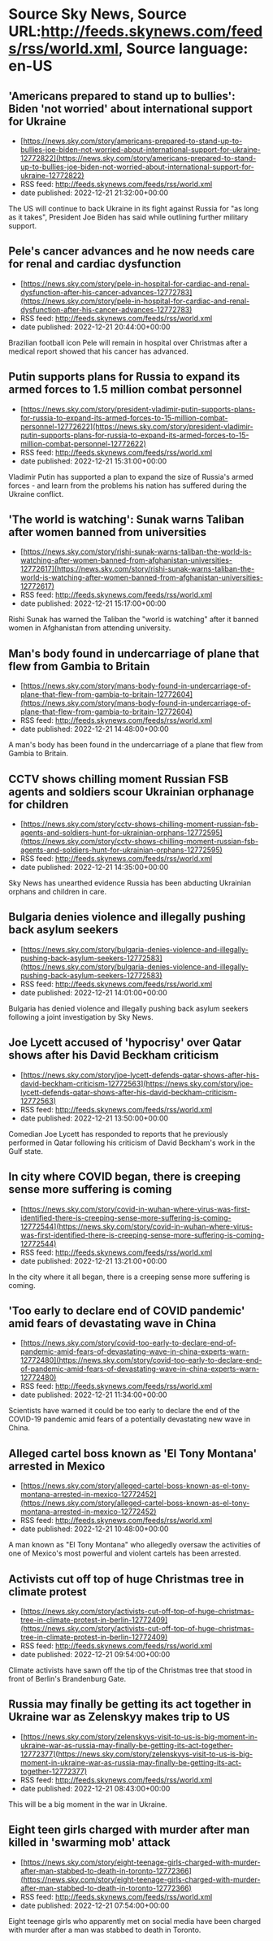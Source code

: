 # Source Sky News, Source URL:http://feeds.skynews.com/feeds/rss/world.xml, Source language: en-US

## 'Americans prepared to stand up to bullies': Biden 'not worried' about international support for Ukraine
 - [https://news.sky.com/story/americans-prepared-to-stand-up-to-bullies-joe-biden-not-worried-about-international-support-for-ukraine-12772822](https://news.sky.com/story/americans-prepared-to-stand-up-to-bullies-joe-biden-not-worried-about-international-support-for-ukraine-12772822)
 - RSS feed: http://feeds.skynews.com/feeds/rss/world.xml
 - date published: 2022-12-21 21:32:00+00:00

The US will continue to back Ukraine in its fight against Russia for "as long as it takes", President Joe Biden has said while outlining further military support.

## Pele's cancer advances and he now needs care for renal and cardiac dysfunction
 - [https://news.sky.com/story/pele-in-hospital-for-cardiac-and-renal-dysfunction-after-his-cancer-advances-12772783](https://news.sky.com/story/pele-in-hospital-for-cardiac-and-renal-dysfunction-after-his-cancer-advances-12772783)
 - RSS feed: http://feeds.skynews.com/feeds/rss/world.xml
 - date published: 2022-12-21 20:44:00+00:00

Brazilian football icon Pele will remain in hospital over Christmas after a medical report showed that his cancer has advanced.

## Putin supports plans for Russia to expand its armed forces to 1.5 million combat personnel
 - [https://news.sky.com/story/president-vladimir-putin-supports-plans-for-russia-to-expand-its-armed-forces-to-15-million-combat-personnel-12772622](https://news.sky.com/story/president-vladimir-putin-supports-plans-for-russia-to-expand-its-armed-forces-to-15-million-combat-personnel-12772622)
 - RSS feed: http://feeds.skynews.com/feeds/rss/world.xml
 - date published: 2022-12-21 15:31:00+00:00

Vladimir Putin has supported a plan to expand the size of Russia's armed forces - and learn from the problems his nation has suffered during the Ukraine conflict.

## 'The world is watching': Sunak warns Taliban after women banned from universities
 - [https://news.sky.com/story/rishi-sunak-warns-taliban-the-world-is-watching-after-women-banned-from-afghanistan-universities-12772617](https://news.sky.com/story/rishi-sunak-warns-taliban-the-world-is-watching-after-women-banned-from-afghanistan-universities-12772617)
 - RSS feed: http://feeds.skynews.com/feeds/rss/world.xml
 - date published: 2022-12-21 15:17:00+00:00

Rishi Sunak has warned the Taliban the "world is watching" after it banned women in Afghanistan from attending university.

## Man's body found in undercarriage of plane that flew from Gambia to Britain
 - [https://news.sky.com/story/mans-body-found-in-undercarriage-of-plane-that-flew-from-gambia-to-britain-12772604](https://news.sky.com/story/mans-body-found-in-undercarriage-of-plane-that-flew-from-gambia-to-britain-12772604)
 - RSS feed: http://feeds.skynews.com/feeds/rss/world.xml
 - date published: 2022-12-21 14:48:00+00:00

A man's body has been found in the undercarriage of a plane that flew from Gambia to Britain.

## CCTV shows chilling moment Russian FSB agents and soldiers scour Ukrainian orphanage for children
 - [https://news.sky.com/story/cctv-shows-chilling-moment-russian-fsb-agents-and-soldiers-hunt-for-ukrainian-orphans-12772595](https://news.sky.com/story/cctv-shows-chilling-moment-russian-fsb-agents-and-soldiers-hunt-for-ukrainian-orphans-12772595)
 - RSS feed: http://feeds.skynews.com/feeds/rss/world.xml
 - date published: 2022-12-21 14:35:00+00:00

Sky News has unearthed evidence Russia has been abducting Ukrainian orphans and children in care.

## Bulgaria denies violence and illegally pushing back asylum seekers
 - [https://news.sky.com/story/bulgaria-denies-violence-and-illegally-pushing-back-asylum-seekers-12772583](https://news.sky.com/story/bulgaria-denies-violence-and-illegally-pushing-back-asylum-seekers-12772583)
 - RSS feed: http://feeds.skynews.com/feeds/rss/world.xml
 - date published: 2022-12-21 14:01:00+00:00

Bulgaria has denied violence and illegally pushing back asylum seekers following a joint investigation by Sky News.

## Joe Lycett accused of 'hypocrisy' over Qatar shows after his David Beckham criticism
 - [https://news.sky.com/story/joe-lycett-defends-qatar-shows-after-his-david-beckham-criticism-12772563](https://news.sky.com/story/joe-lycett-defends-qatar-shows-after-his-david-beckham-criticism-12772563)
 - RSS feed: http://feeds.skynews.com/feeds/rss/world.xml
 - date published: 2022-12-21 13:50:00+00:00

Comedian Joe Lycett has responded to reports that he previously performed in Qatar following his criticism of David Beckham's work in the Gulf state.

## In city where COVID began, there is creeping sense more suffering is coming
 - [https://news.sky.com/story/covid-in-wuhan-where-virus-was-first-identified-there-is-creeping-sense-more-suffering-is-coming-12772544](https://news.sky.com/story/covid-in-wuhan-where-virus-was-first-identified-there-is-creeping-sense-more-suffering-is-coming-12772544)
 - RSS feed: http://feeds.skynews.com/feeds/rss/world.xml
 - date published: 2022-12-21 13:21:00+00:00

In the city where it all began, there is a creeping sense more suffering is coming.

## 'Too early to declare end of COVID pandemic' amid fears of devastating wave in China
 - [https://news.sky.com/story/covid-too-early-to-declare-end-of-pandemic-amid-fears-of-devastating-wave-in-china-experts-warn-12772480](https://news.sky.com/story/covid-too-early-to-declare-end-of-pandemic-amid-fears-of-devastating-wave-in-china-experts-warn-12772480)
 - RSS feed: http://feeds.skynews.com/feeds/rss/world.xml
 - date published: 2022-12-21 11:34:00+00:00

Scientists have warned it could be too early to declare the end of the COVID-19 pandemic amid fears of a potentially devastating new wave in China.

## Alleged cartel boss known as 'El Tony Montana' arrested in Mexico
 - [https://news.sky.com/story/alleged-cartel-boss-known-as-el-tony-montana-arrested-in-mexico-12772452](https://news.sky.com/story/alleged-cartel-boss-known-as-el-tony-montana-arrested-in-mexico-12772452)
 - RSS feed: http://feeds.skynews.com/feeds/rss/world.xml
 - date published: 2022-12-21 10:48:00+00:00

A man known as "El Tony Montana" who allegedly oversaw the activities of one of Mexico's most powerful and violent cartels has been arrested.

## Activists cut off top of huge Christmas tree in climate protest
 - [https://news.sky.com/story/activists-cut-off-top-of-huge-christmas-tree-in-climate-protest-in-berlin-12772409](https://news.sky.com/story/activists-cut-off-top-of-huge-christmas-tree-in-climate-protest-in-berlin-12772409)
 - RSS feed: http://feeds.skynews.com/feeds/rss/world.xml
 - date published: 2022-12-21 09:54:00+00:00

Climate activists have sawn off the tip of the Christmas tree that stood in front of Berlin's Brandenburg Gate.

## Russia may finally be getting its act together in Ukraine war as Zelenskyy makes trip to US
 - [https://news.sky.com/story/zelenskyys-visit-to-us-is-big-moment-in-ukraine-war-as-russia-may-finally-be-getting-its-act-together-12772377](https://news.sky.com/story/zelenskyys-visit-to-us-is-big-moment-in-ukraine-war-as-russia-may-finally-be-getting-its-act-together-12772377)
 - RSS feed: http://feeds.skynews.com/feeds/rss/world.xml
 - date published: 2022-12-21 08:43:00+00:00

This will be a big moment in the war in Ukraine.

## Eight teen girls charged with murder after man killed in 'swarming mob' attack
 - [https://news.sky.com/story/eight-teenage-girls-charged-with-murder-after-man-stabbed-to-death-in-toronto-12772366](https://news.sky.com/story/eight-teenage-girls-charged-with-murder-after-man-stabbed-to-death-in-toronto-12772366)
 - RSS feed: http://feeds.skynews.com/feeds/rss/world.xml
 - date published: 2022-12-21 07:54:00+00:00

Eight teenage girls who apparently met on social media have been charged with murder after a man was stabbed to death in Toronto.&#160;
